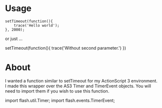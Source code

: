 # Usage  

    setTimeout(function(){
    	trace('Hello world');
    }, 2000);

or just ...

   setTimeout(function(){
       trace('Without second parameter.')
   })

# About

I wanted a function similar to setTimeout for my ActionScript 3 environment. I made this wrapper over the AS3 Timer and TimerEvent objects. You will need to import them if you wish to use this function.

   import flash.util.Timer;
   import flash.events.TimerEvent;

